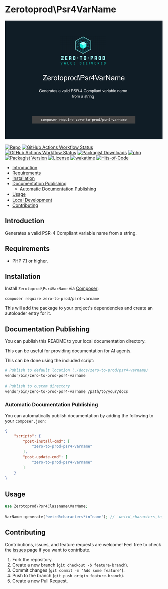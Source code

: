 # Zerotoprod\Psr4VarName

![](art/logo.png)

[![Repo](https://img.shields.io/badge/github-gray?logo=github)](https://github.com/zero-to-prod/psr4-varname)
[![GitHub Actions Workflow Status](https://img.shields.io/github/actions/workflow/status/zero-to-prod/psr4-varname/test.yml?label=test)](https://github.com/zero-to-prod/psr4-varname/actions)
[![GitHub Actions Workflow Status](https://img.shields.io/github/actions/workflow/status/zero-to-prod/psr4-varname/backwards_compatibility.yml?label=backwards_compatibility)](https://github.com/zero-to-prod/psr4-varname/actions)
[![Packagist Downloads](https://img.shields.io/packagist/dt/zero-to-prod/psr4-varname?color=blue)](https://packagist.org/packages/zero-to-prod/psr4-varname/stats)
[![php](https://img.shields.io/packagist/php-v/zero-to-prod/psr4-varname.svg?color=purple)](https://packagist.org/packages/zero-to-prod/psr4-varname/stats)
[![Packagist Version](https://img.shields.io/packagist/v/zero-to-prod/psr4-varname?color=f28d1a)](https://packagist.org/packages/zero-to-prod/psr4-varname)
[![License](https://img.shields.io/packagist/l/zero-to-prod/psr4-varname?color=pink)](https://github.com/zero-to-prod/psr4-varname/blob/main/LICENSE.md)
[![wakatime](https://wakatime.com/badge/github/zero-to-prod/psr4-varname.svg)](https://wakatime.com/badge/github/zero-to-prod/psr4-varname)
[![Hits-of-Code](https://hitsofcode.com/github/zero-to-prod/data-model-adapter-openapi30?branch=main)](https://hitsofcode.com/github/zero-to-prod/data-model-adapter-openapi30/view?branch=main)

- [Introduction](#introduction)
- [Requirements](#requirements)
- [Installation](#installation)
- [Documentation Publishing](#documentation-publishing)
  - [Automatic Documentation Publishing](#automatic-documentation-publishing)
- [Usage](#usage)
- [Local Development](./LOCAL_DEVELOPMENT.md)
- [Contributing](#contributing)

## Introduction

Generates a valid PSR-4 Compliant variable name from a string.

## Requirements

- PHP 7.1 or higher.

## Installation

Install `Zerotoprod\Psr4VarName` via [Composer](https://getcomposer.org/):

```shell
composer require zero-to-prod/psr4-varname
```

This will add the package to your project's dependencies and create an autoloader entry for it.

## Documentation Publishing

You can publish this README to your local documentation directory.

This can be useful for providing documentation for AI agents.

This can be done using the included script:

```bash
# Publish to default location (./docs/zero-to-prod/psr4-varname)
vendor/bin/zero-to-prod-psr4-varname

# Publish to custom directory
vendor/bin/zero-to-prod-psr4-varname /path/to/your/docs
```

### Automatic Documentation Publishing

You can automatically publish documentation by adding the following to your `composer.json`:

```json
{
    "scripts": {
        "post-install-cmd": [
            "zero-to-prod-psr4-varname"
        ],
        "post-update-cmd": [
            "zero-to-prod-psr4-varname"
        ]
    }
}
```

## Usage

```php
use Zerotoprod\Psr4Classname\VarName;

VarName::generate('weird%characters*in^name'); // 'weird_characters_in_name';
```

## Contributing

Contributions, issues, and feature requests are welcome!
Feel free to check the [issues](https://github.com/zero-to-prod/psr-varname/issues) page if you want to contribute.

1. Fork the repository.
2. Create a new branch (`git checkout -b feature-branch`).
3. Commit changes (`git commit -m 'Add some feature'`).
4. Push to the branch (`git push origin feature-branch`).
5. Create a new Pull Request.
